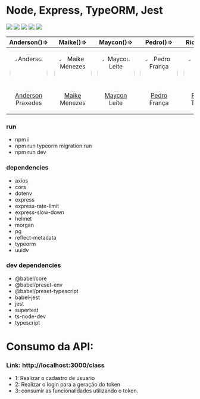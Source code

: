 # Node, Express, TypeORM, Jest

![](https://img.shields.io/badge/FrontEnd-HTM/CSS/JavaScript-green)
![](https://img.shields.io/badge/BackEnd-Node/TypeScript/TypeORM-green)
![](https://img.shields.io/badge/Security-jsonwebtoken-green)
![](https://img.shields.io/badge/database-postgreSQL-blue)
![](https://img.shields.io/badge/Infra-Heroku-blueviolet)

|Anderson()=>|Maike()=>|Maycon()=>|Pedro()=>|Ricardo()=>|
|-|-|-|-|-|
|<p align="center"><img style="border-radius: 100px" width="100px" src="https://avatars.githubusercontent.com/u/29051982?s=400&u=9075f45ce5450c21e5fbab326df6534333be3126&v=4"  alt="Anderson" /><br />[Anderson][andersonprax] Praxedes</p>|<p align="center"><img style="border-radius: 100px" width="100px" src="https://avatars.githubusercontent.com/u/48857972?s=400&u=f98c1323cccee41f1ebb0310cb9016a33d29faa7&v=4"  alt="Maike Menezes" /><br />[Maike][maikermenezes] Menezes</p>|<p align="center"><img style="border-radius: 100px" width="100px" src="https://avatars.githubusercontent.com/u/52868084?s=400&u=dbd20b21a0f03b3720a5b97281bc1364eec33c36&v=4" alt="Maycon Leite" width="100px"/><br />[Maycon][MayconLeite] Leite </p>|<p align="center"><img style="border-radius: 100px" width="100px" src="https://avatars.githubusercontent.com/u/10146381?s=460&u=a1a92ccb3d413f52080f492e2a23305ee7c92aa1&v=4"  alt="Pedro França"/><br />[Pedro][pedr0hug0] França</p>|<p align="center"><img style="border-radius: 100px" width="100px" src="https://avatars.githubusercontent.com/u/43882173?s=400&u=35f5827bc6af1cfec874a91947f62a4f503c86bf&v=4"  alt="Ricardo"/><br />[Ricardo][toggy81] Tognola</p>|

### run
- npm i
- npm run typeorm migration:run
- npm run dev

### dependencies
- axios
- cors
- dotenv
- express
- express-rate-limit
- express-slow-down
- helmet
- morgan
- pg
- reflect-metadata
- typeorm
- uuidv

### dev dependencies
- @babel/core
- @babel/preset-env
- @babel/preset-typescript
- babel-jest
- jest
- supertest
- ts-node-dev
- typescript

# Consumo da API:

### Link: http://localhost:3000/class
* 1: Realizar o cadastro de usuario
* 2: Realizar o login para a geração do token
* 3: consumir as funcionalidades utilizando o token.

[andersonprax]:https://github.com/andersonprax
[maikermenezes]:https://github.com/maikermenezes
[MayconLeite]:https://github.com/MayconLeite
[pedr0hug0]:https://github.com/pedr0hug0
[toggy81]:https://github.com/Toggy81
